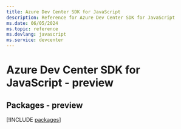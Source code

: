 ```yaml
---
title: Azure Dev Center SDK for JavaScript
description: Reference for Azure Dev Center SDK for JavaScript
ms.date: 06/05/2024
ms.topic: reference
ms.devlang: javascript
ms.service: devcenter
---
```

# Azure Dev Center SDK for JavaScript - preview
## Packages - preview
[!INCLUDE [packages](dev-center-index.md)]